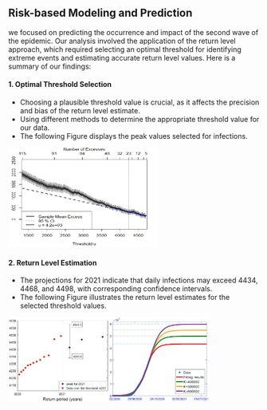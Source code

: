 ## Risk-based Modeling and Prediction
we focused on predicting the occurrence and impact of the second wave of the epidemic. Our analysis involved the application of the return level approach, which required selecting an optimal threshold for identifying extreme events and estimating accurate return level values. Here is a summary of our findings:
#### 1. Optimal Threshold Selection
* Choosing a plausible threshold value is crucial, as it affects the precision and bias of the return level estimate.
* Using different methods to determine the appropriate threshold value for our data.
* The following Figure displays the peak values selected for infections.
<img src="https://github.com/AmenahALn/Risk-based-Modeling-and-Prediction/blob/main/mean_ira%20(2).jpeg" alt="Image" width="300" height="200">

#### 2. Return Level Estimation
* The projections for 2021 indicate that daily infections may exceed 4434, 4468, and 4498, with corresponding confidence intervals.
* The following Figure illustrates the return level estimates for the selected threshold values.
<div style="display: flex;">
  <img src="https://github.com/AmenahALn/Risk-based-Modeling-and-Prediction/blob/main/return.JPG" alt="First Image" style="width: 40%;">
  <img src="https://github.com/AmenahALn/Epidemic-Analysis-and-Forecasting/blob/main/cum_senrio.JPG" alt="Second Image" style="width: 40%;">
</div>

